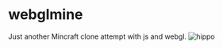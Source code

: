 # webglmine
Just another Mincraft clone attempt with js and webgl.
![hippo](https://media.tenor.com/images/83aab92e3eb5c24a5eaa7e95e2672752/tenor.gif)
